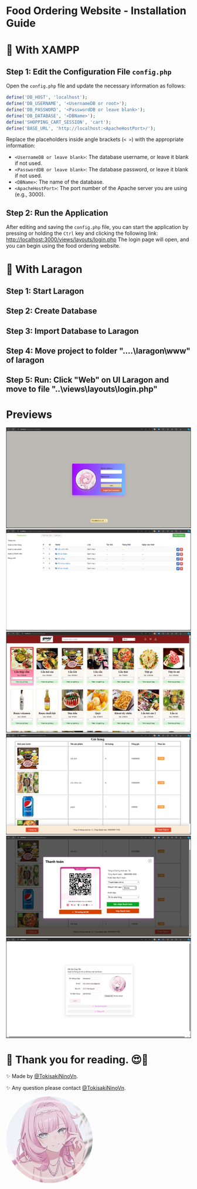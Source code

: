# Food Ordering Website - Installation Guide

# 🌠 With XAMPP
## Step 1: Edit the Configuration File `config.php`
Open the `config.php` file and update the necessary information as follows:

```php
define('DB_HOST', 'localhost');
define('DB_USERNAME', '<UsernameDB or root>');
define('DB_PASSWORD', '<PasswordDB or leave blank>');
define('DB_DATABASE', '<DBName>');
define('SHOPPING_CART_SESSION', 'cart');
define('BASE_URL', 'http://localhost:<ApacheHostPort>/');
```

Replace the placeholders inside angle brackets (`< >`) with the appropriate information:
- `<UsernameDB or leave blank>`: The database username, or leave it blank if not used.
- `<PasswordDB or leave blank>`: The database password, or leave it blank if not used.
- `<DBName>`: The name of the database.
- `<ApacheHostPort>`: The port number of the Apache server you are using (e.g., 3000).

## Step 2: Run the Application

After editing and saving the `config.php` file, you can start the application by pressing or holding the `Ctrl` key and clicking the following link:
[http://localhost:3000/views/layouts/login.php](http://localhost:3000/views/layouts/login.php)
The login page will open, and you can begin using the food ordering website.

# 🌠 With Laragon
## Step 1: Start Laragon
## Step 2: Create Database 
## Step 3: Import Database to Laragon
## Step 4: Move project to folder "....\laragon\www" of laragon
## Step 5: Run: Click "Web" on UI Laragon and move to file "..\views\layouts\login.php"


# Previews
![Preview Images](./ReadmePreview/images/preview(5).png)
![Preview Images](./ReadmePreview/images/preview(6).png)
![Preview Images](./ReadmePreview/images/preview(1).png)
![Preview Images](./ReadmePreview/images/preview(2).png)
![Preview Images](./ReadmePreview/images/preview(3).png)
![Preview Images](./ReadmePreview/images/preview(4).png)

# 🌠 Thank you for reading. 😍🥰
✨ Made by <a href="https://nino.is-a.dev/">@TokisakiNinoVn</a>.

✨ Any question please contact <a href="https://nino.is-a.dev/MyOfficialWebsite/">@TokisakiNinoVn</a>.

<a href="https://nino.is-a.dev/">
  <img src="./ReadmePreview/images/TokisakiNino.jpg" style="border-radius: 50%;" alt="Hình ảnh minh họa">
</a>


